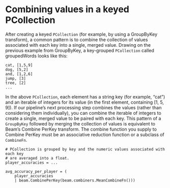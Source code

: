 # Combining values in a keyed PCollection

After creating a keyed `PCollection` (for example, by using a GroupByKey transform), a common pattern is to combine the collection of values associated with each key into a single, merged value. Drawing on the previous example from GroupByKey, a key-grouped `PCollection` called groupedWords looks like this:

```
cat, [1,5,9]
dog, [5,2]
and, [1,2,6]
jump, [3]
tree, [2]
...
```

In the above `PCollection`, each element has a string key (for example, “cat”) and an iterable of integers for its value (in the first element, containing [1, 5, 9]). If our pipeline’s next processing step combines the values (rather than considering them individually), you can combine the iterable of integers to create a single, merged value to be paired with each key. This pattern of a `GroupByKey` followed by merging the collection of values is equivalent to Beam’s Combine PerKey transform. The combine function you supply to Combine PerKey must be an associative reduction function or a subclass of `CombineFn`.

```
# PCollection is grouped by key and the numeric values associated with each key
# are averaged into a float.
player_accuracies = ...

avg_accuracy_per_player = (
    player_accuracies
    | beam.CombinePerKey(beam.combiners.MeanCombineFn()))
```